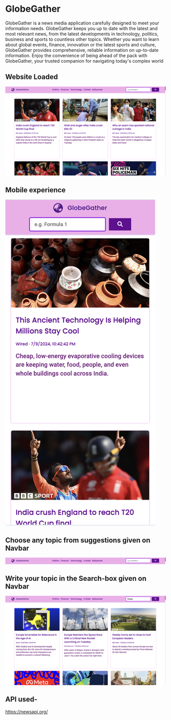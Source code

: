 # GlobeGather
GlobeGather is a news media application carefully designed to meet your information needs. GlobeGather keeps you up to date with the latest and most relevant news, from the latest developments in technology, politics, business and sports to countless other topics. Whether you want to learn about global events, finance, innovation or the latest sports and culture, GlobeGather provides comprehensive, reliable information on up-to-date information. Enjoy the convenience of being ahead of the pack with GlobeGather, your trusted companion for navigating today's complex world

## Website Loaded 
![img1](https://github.com/VaibhavMurarka/GlobeGather/blob/main/img1(homepage).png)

## Mobile experience
![img2](https://github.com/VaibhavMurarka/GlobeGather/blob/main/img4(mobile%20experience).png)

## Choose any topic from suggestions given on Navbar
![img3](https://github.com/VaibhavMurarka/GlobeGather/blob/main/img2(navbar).png)

## Write your topic in the Search-box given on Navbar 
![img4](https://github.com/VaibhavMurarka/GlobeGather/blob/main/img3(searchresults).png)

## API used-
https://newsapi.org/
